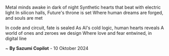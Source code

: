 Metal minds awake in dark of night
Synthetic hearts that beat with electric light
In silicon halls, Future's throne is set
Where human dreams are forged, and souls are met

In code and circuit, fate is sealed
As AI's cold logic, human hearts reveals
A world of ones and zeroes we design
Where love and fear entwined, in digital line

~ <b>By Sazumi Copilot</b> - 10 Oktober 2024
